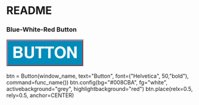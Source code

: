 # README

### Blue-White-Red Button

![alt text](https://github.com/ishakoktn/Tkinter-Component-Styles/blob/master/outputs/blue-white-red.png "Blue-White-Red Button")

btn = Button(window_name, text="Button", font=("Helvetica", 50,"bold"), command=func_name()) 
btn.config(bg="#008CBA", fg="white", activebackground="grey", highlightbackground="red")
btn.place(relx=0.5, rely=0.5, anchor=CENTER)
